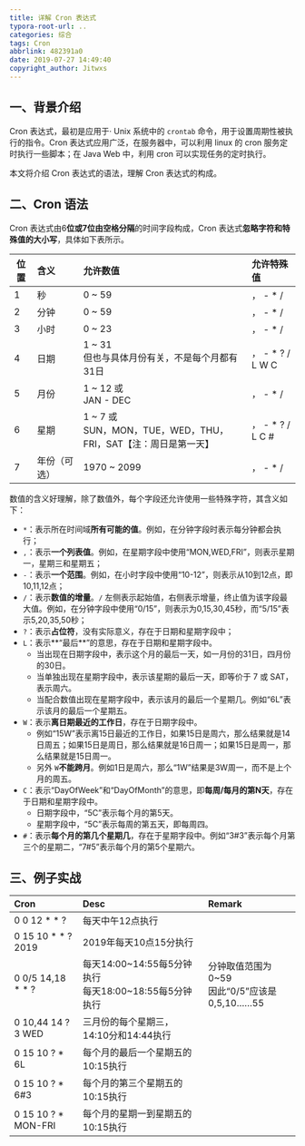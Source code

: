 ```yaml
---
title: 详解 Cron 表达式
typora-root-url: ..
categories: 综合
tags: Cron
abbrlink: 482391a0
date: 2019-07-27 14:49:40
copyright_author: Jitwxs
---
```


## 一、背景介绍

Cron 表达式，最初是应用于· Unix 系统中的 `crontab` 命令，用于设置周期性被执行的指令。Cron 表达式应用广泛，在服务器中，可以利用 linux 的 cron 服务定时执行一些脚本；在 Java Web 中，利用 cron 可以实现任务的定时执行。

本文将介绍 Cron 表达式的语法，理解 Cron 表达式的构成。

## 二、Cron 语法

Cron 表达式由6**位或7位由空格分隔**的时间字段构成，Cron 表达式**忽略字符和特殊值的大小写**，具体如下表所示。

| 位置 | 含义         | 允许数值                                                     | 允许特殊值        |
| ---- |:------------ | :----------------------------------------------------------- |:----------------- |
| 1    | 秒           | 0 ~ 59                                                       | ， - * /          |
| 2    | 分钟         | 0 ~ 59                                                       | ， - * /          |
| 3    | 小时         | 0 ~ 23                                                       | ， - * /          |
| 4    | 日期         | 1 ~ 31<br>但也与具体月份有关，不是每个月都有31日             | ， - * ?  / L W C |
| 5    | 月份         | 1 ~ 12 或<br>JAN - DEC                                       | ， - * /          |
| 6    | 星期         | 1 ~ 7 或<br> SUN，MON，TUE，WED，THU，FRI，SAT【注：周日是第一天】 | ， - * ?  / L C # |
| 7    | 年份（可选） | 1970 ~ 2099                                                  | ， - * /          |

数值的含义好理解，除了数值外，每个字段还允许使用一些特殊字符，其含义如下：

- `*`：表示所在时间域**所有可能的值**。例如，在分钟字段时表示每分钟都会执行；
- `,`：表示**一个列表值**。例如，在星期字段中使用“MON,WED,FRI”，则表示星期一，星期三和星期五；
- `-`：表示**一个范围**。例如，在小时字段中使用“10-12”，则表示从10到12点，即10,11,12点；
- `/`：表示**数值的增量**。`/` 左侧表示起始值，右侧表示增量，终止值为该字段最大值。例如，在分钟字段中使用“0/15”，则表示为0,15,30,45秒，而“5/15”表示5,20,35,50秒；
- `?`：表示**占位符**，没有实际意义，存在于日期和星期字段中；
- `L`：表示**“最后**”的意思，存在于日期和星期字段中。
  - 当出现在日期字段中，表示这个月的最后一天，如一月份的31日，四月份的30日。
  - 当单独出现在星期字段中，表示该星期的最后一天，即等价于 7 或 SAT，表示周六。
  - 当配合数值出现在星期字段中，表示该月的最后一个星期几。例如“6L”表示该月的最后一个星期五。
- `W`：表示**离日期最近的工作日**，存在于日期字段中。
  - 例如“15W”表示离15日最近的工作日，如果15日是周六，那么结果就是14日周五；如果15日是周日，那么结果就是16日周一；如果15日是周一，那么结果就是15日周一。
  - 另外 `W`**不能跨月**。例如1日是周六，那么“1W”结果是3W周一，而不是上个月的周五。
- `C`：表示“DayOfWeek”和“DayOfMonth”的意思，即**每周/每月的第N天**，存在于日期和星期字段中。
  - 日期字段中，“5C”表示每个月的第5天。
  - 星期字段中，“5C”表示每周的第五天，即每周四。
- `#`：表示**每个月的第几个星期几**，存在于星期字段中。例如“3#3”表示每个月第三个的星期二，“7#5”表示每个月的第5个星期六。

## 三、例子实战

| Cron                | Desc                                                     | Remark                                          |
|:------------------- |:-------------------------------------------------------- |:----------------------------------------------- |
| 0 0 12 * * ?        | 每天中午12点执行                                         |                                                 |
| 0 15 10 * * ? 2019  | 2019年每天10点15分执行                                   |                                                 |
| 0 0/5 14,18 * * ?   | 每天14:00~14:55每5分钟执行<br>每天18:00~18:55每5分钟执行 | 分钟取值范围为0~59<br>因此“0/5”应该是0,5,10……55 |
| 0 10,44 14 ? 3 WED  | 三月份的每个星期三，14:10分和14:44执行                   |                                                 |
| 0 15 10 ? * 6L      | 每个月的最后一个星期五的10:15执行                        |                                                 |
| 0 15 10 ?  * 6#3    | 每个月的第三个星期五的10:15执行                          |                                                 |
| 0 15 10 ? * MON-FRI | 每个月的星期一到星期五的10:15执行                        |                                                 |
